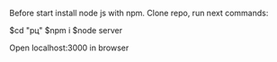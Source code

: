 Before start install node js with npm.
Clone repo, run next commands:

$cd "рц"
$npm i
$node server

Open localhost:3000 in browser
